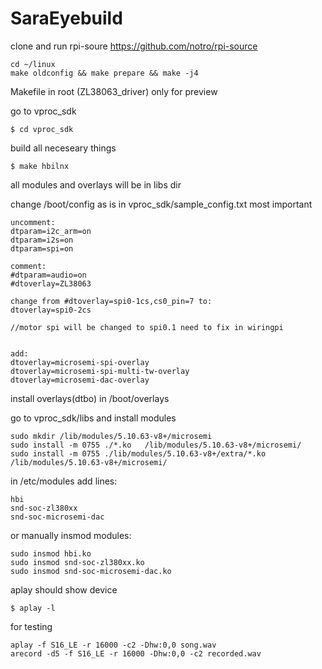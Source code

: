 # **SaraEyebuild**  
clone and run rpi-soure https://github.com/notro/rpi-source
```
cd ~/linux
make oldconfig && make prepare && make -j4

```

Makefile in root (ZL38063_driver) only for preview

go to vproc_sdk
```
$ cd vproc_sdk
```
build all neceseary things
```
$ make hbilnx
```
all modules and overlays will be in libs dir

change /boot/config as is in vproc_sdk/sample_config.txt most important
```
uncomment:
dtparam=i2c_arm=on
dtparam=i2s=on
dtparam=spi=on

comment:
#dtparam=audio=on
#dtoverlay=ZL38063

change from #dtoverlay=spi0-1cs,cs0_pin=7 to: 
dtoverlay=spi0-2cs

//motor spi will be changed to spi0.1 need to fix in wiringpi


add:
dtoverlay=microsemi-spi-overlay
dtoverlay=microsemi-spi-multi-tw-overlay
dtoverlay=microsemi-dac-overlay
```
install overlays(dtbo) in /boot/overlays

go to vproc_sdk/libs and install modules 
```
sudo mkdir /lib/modules/5.10.63-v8+/microsemi
sudo install -m 0755 ./*.ko   /lib/modules/5.10.63-v8+/microsemi/
sudo install -m 0755 ./lib/modules/5.10.63-v8+/extra/*.ko   /lib/modules/5.10.63-v8+/microsemi/

```
in /etc/modules add lines:
```
hbi
snd-soc-zl380xx
snd-soc-microsemi-dac
```

or manually insmod modules:
```
sudo insmod hbi.ko
sudo insmod snd-soc-zl380xx.ko
sudo insmod snd-soc-microsemi-dac.ko
```

aplay should show device 
```
$ aplay -l
```

for testing
```
aplay -f S16_LE -r 16000 -c2 -Dhw:0,0 song.wav
arecord -d5 -f S16_LE -r 16000 -Dhw:0,0 -c2 recorded.wav
```

